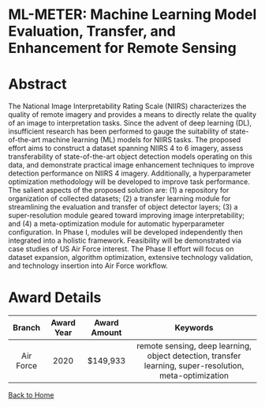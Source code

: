 
ML-METER: Machine Learning Model Evaluation, Transfer, and Enhancement for Remote Sensing
=========================================================================================

# Abstract


The National Image Interpretability Rating Scale (NIIRS) characterizes the quality of remote imagery and provides a means to directly relate the quality of an image to interpretation tasks. Since the advent of deep learning (DL), insufficient research has been performed to gauge the suitability of state-of-the-art machine learning (ML) models for NIIRS tasks. The proposed effort aims to construct a dataset spanning NIIRS 4 to 6 imagery, assess transferability of state-of-the-art object detection models operating on this data, and demonstrate practical image enhancement techniques to improve detection performance on NIIRS 4 imagery. Additionally, a hyperparameter optimization methodology will be developed to improve task performance. The salient aspects of the proposed solution are: (1) a repository for organization of collected datasets; (2) a transfer learning module for streamlining the evaluation and transfer of object detector layers; (3) a super-resolution module geared toward improving image interpretability; and (4) a meta-optimization module for automatic hyperparameter configuration. In Phase I, modules will be developed independently then integrated into a holistic framework. Feasibility will be demonstrated via case studies of US Air Force interest. The Phase II effort will focus on dataset expansion, algorithm optimization, extensive technology validation, and technology insertion into Air Force workflow.  

# Award Details

|Branch|Award Year|Award Amount|Keywords|
| :---: | :---: | :---: | :---: |
|Air Force|2020|$149,933|remote sensing, deep learning, object detection, transfer learning, super-resolution, meta-optimization|
  
  


[Back to Home](https://github.com/chrischow/dod_sbir_awards/Reports/DJ/#1565)